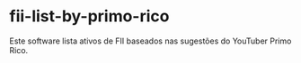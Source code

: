 # fii-list-by-primo-rico
Este software lista ativos de FII baseados nas sugestões do YouTuber Primo Rico.
